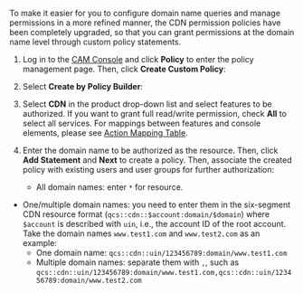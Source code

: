 To make it easier for you to configure domain name queries and manage permissions in a more refined manner, the CDN permission policies have been completely upgraded, so that you can grant permissions at the domain name level through custom policy statements.

1. Log in to the [CAM Console](https://console.cloud.tencent.com/cam/overview) and click **Policy** to enter the policy management page. Then, click **Create Custom Policy**:

2. Select **Create by Policy Builder**:

3. Select **CDN** in the product drop-down list and select features to be authorized. If you want to grant full read/write permission, check **All** to select all services. For mappings between features and console elements, please see [Action Mapping Table](https://intl.cloud.tencent.com/document/product/228/35229).

4. Enter the domain name to be authorized as the resource. Then, click **Add Statement** and **Next** to create a policy. Then, associate the created policy with existing users and user groups for further authorization:
	- All domain names: enter `*` for resource.
- One/multiple domain names: you need to enter them in the six-segment CDN resource format (`qcs::cdn::$account:domain/$domain`) where `$account` is described with `uin`, i.e., the account ID of the root account. Take the domain names `www.test1.com` and `www.test2.com` as an example:
	 - One domain name: `qcs::cdn::uin/123456789:domain/www.test1.com`
	 - Multiple domain names: separate them with `,`, such as `qcs::cdn::uin/123456789:domain/www.test1.com,qcs::cdn::uin/123456789:domain/www.test2.com`
	


